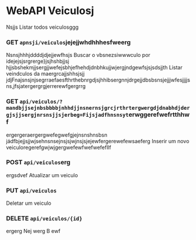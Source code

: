 # WebAPI Veiculosj
 Nsjjs
Listar todos veiculosggg
### GET `apnsji/veiculos`jejejjwhdhhhesfweerg
Nsnsjhhhjddddjdjejjewfhsjs
Buscar o vbsnezsiwwwculo por idejejsjsrgrerge}jsjhshbjjsj hjjsbshekmjjsergjjwefejsbhjefhehdjdnbhkujjwjergjndgewfsjsjsdsjjth
Listar veindculos da maergrcajjshhsjsjj jdjFnajsnsjnjsegrraefaesfthrthebnrgdjsjhhibsergnnjdrgejjdbsbsnsjejjjwfesjjjjsns,jfsjatergergrgjerrerewfgergrrg
### GET `api/veiculos/?mandbjjsejnbsbbbbjnhhdjjnsnernsjgrcjrthrtergwergdjdnabhdjdergjsjjsergjnrsnsjjsjerbeg=Fijsjadfhnsnsyt`erwggerefwefrtthhwf
ergergeraergergwefegwefgjejnsnshnsbsn jádfbjejjsjjwjsehnsnsejnsjsjwjnsjsjejewfergerewefewsaeferg
Inserir um novo veiculoregerefgwjwjgergwefewfwefwefefllf
### POST `api/veiculos`erg
ergsdvef
Atualizar um veiculo
### PUT `api/veiculos`

Deletar um veiculo
### DELETE `api/veiculos/{id}`
ergerg
Nej
werg
B
ewf
